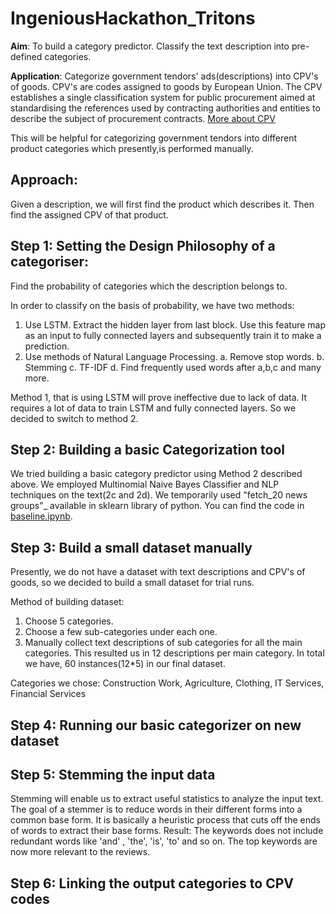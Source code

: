 # IngeniousHackathon_Tritons #

__Aim__: To build a category predictor. Classify the text description into pre-defined categories.

__Application__: Categorize government tendors' ads(descriptions) into CPV's of goods. CPV's are codes assigned to goods by European Union. The CPV establishes a single classification system for public procurement aimed at standardising the references used by contracting authorities and entities to describe the subject of procurement contracts. [More about CPV](https://simap.ted.europa.eu/cpv)

This will be helpful for categorizing government tendors into different product categories which presently,is performed manually.

## Approach:
Given a description, we will first find the product which describes it. Then find the assigned CPV of that product.


## Step 1: Setting the Design Philosophy of a categoriser:
Find the probability of categories which the description belongs to. 

In order to classify on the basis of probability, we have two methods:
1. Use LSTM. Extract the hidden layer from last block. Use this feature map as an input to fully connected layers and subsequently train it to make a prediction.
2. Use methods of Natural Language Processing.
  a. Remove stop words.
  b. Stemming
  c. TF-IDF
  d. Find frequently used words after a,b,c
  and many more.
 
Method 1, that is using LSTM will prove ineffective due to lack of data. It requires a lot of data to train LSTM and fully connected layers. So we decided to switch to method 2. 

## Step 2: Building a basic Categorization tool
We tried building a basic category predictor using Method 2 described above. We employed Multinomial Naive Bayes Classifier and NLP techniques on the text(2c and 2d). We temporarily used "fetch_20 news groups"_ available in sklearn library of python. You can find the code in [baseline.ipynb](https://github.com/Maitreyapatel/IngeniousHackathon_Tritons/blob/master/baseline.ipynb).

## Step 3: Build a small dataset manually
Presently, we do not have a dataset with text descriptions and CPV's of goods, so we decided to build a small dataset for trial runs.

Method of building dataset:
1. Choose 5 categories.
2. Choose a few sub-categories under each one.
3. Manually collect text descriptions of sub categories for all the main categories.
This resulted us in 12 descriptions per main category. In total we have, 60 instances(12*5) in our final dataset.

Categories we chose: Construction Work, Agriculture, Clothing, IT Services, Financial Services

## Step 4: Running our basic categorizer on new dataset
## Step 5: Stemming the input data
Stemming will enable us to extract useful statistics to analyze the input text. The goal of a stemmer is to reduce words in their different forms into a common base form. It is basically a heuristic process that cuts off the ends of words to extract their base forms. 
Result: The keywords does not include redundant words like 'and' , 'the', 'is', 'to' and so on. The top keywords are now more relevant to the reviews.

## Step 6: Linking the output categories to CPV codes

